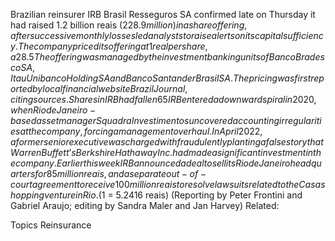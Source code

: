 Brazilian reinsurer IRB Brasil Resseguros SA confirmed late on Thursday it had raised 1.2 billion reais ($228.9 million) in a share offering, after successive monthly losses led analysts to raise alerts on its capital sufficiency. 
The company priced its offering at 1 real per share, a 28.5% discount over Thursday’s closing price of 1.40 real. The offering, initially set at 597 million shares, ended up increasing by 101% so IRB could raise the full amount it was looking for.
The offering was managed by the investment banking units of Banco Bradesco SA, Itau Unibanco Holding SA and Banco Santander Brasil SA. The pricing was first reported by local financial website Brazil Journal, citing sources.
Shares in IRB had fallen 65% so far this year by Thursday’s close, and were hovering at all-time lows, according to Refinitiv data.
IRB entered a downward spiral in 2020, when Rio de Janeiro-based asset manager Squadra Investimentos uncovered accounting irregularities at the company, forcing a management overhaul.
In April 2022, a former senior executive was charged with fraudulently planting a false story that Warren Buffett’s Berkshire Hathaway Inc. had made a significant investment in the company.
Earlier this week IRB announced a deal to sell its Rio de Janeiro headquarters for 85 million reais, and a separate out-of-court agreement to receive 100 million reais to resolve lawsuits related to the Casashopping venture in Rio.
($1 = 5.2416 reais)
(Reporting by Peter Frontini and Gabriel Araujo; editing by Sandra Maler and Jan Harvey)
Related:

Topics
Reinsurance
